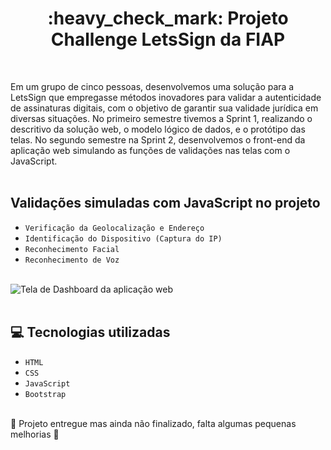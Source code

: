 <h1 align="center">:heavy_check_mark: Projeto Challenge LetsSign da FIAP</h1><br>

Em um grupo de cinco pessoas, desenvolvemos uma solução para a LetsSign que empregasse métodos inovadores para validar a autenticidade de assinaturas digitais, 
com o objetivo de garantir sua validade jurídica em diversas situações. No primeiro semestre tivemos a Sprint 1, 
realizando o descritivo da solução web, o modelo lógico de dados, e o protótipo das telas. No segundo semestre na Sprint 2, desenvolvemos 
o front-end da aplicação web simulando as funções de validações nas telas com o JavaScript.<br><br>

## Validações simuladas com JavaScript no projeto
- `Verificação da Geolocalização e Endereço`
- `Identificação do Dispositivo (Captura do IP)`
- `Reconhecimento Facial`
- `Reconhecimento de Voz`<br><br>

![Tela de Dashboard da aplicação web](https://github.com/user-attachments/assets/2263d240-7a46-460b-9fa0-cce19e3f182d)<br><br>

## :computer: Tecnologias utilizadas
- `HTML`
- `CSS`
- `JavaScript`
- `Bootstrap`

<br>:construction: Projeto entregue mas ainda não finalizado, falta algumas pequenas melhorias :construction:
